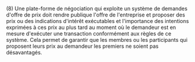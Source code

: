 (8) Une plate-forme de négociation qui exploite un système de demandes d'offre de prix doit rendre publique l'offre de l'entreprise et proposer des prix ou des indications d'intérêt exécutables et l'importance des intentions exprimées à ces prix au plus tard au moment où le demandeur est en mesure d'exécuter une transaction conformément aux règles de ce système. Cela permet de garantir que les membres ou les participants qui proposent leurs prix au demandeur les premiers ne soient pas désavantagés.
